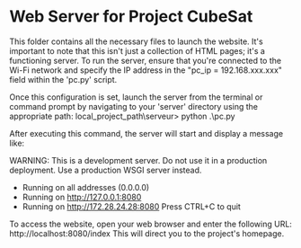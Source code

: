 # Web Server for Project CubeSat

This folder contains all the necessary files to launch the website. It's important to note that this isn't just a collection of HTML pages; it's a functioning server. To run the server, ensure that you're connected to the Wi-Fi network and specify the IP address in the "pc_ip = 192.168.xxx.xxx" field within the 'pc.py' script.

Once this configuration is set, launch the server from the terminal or command prompt by navigating to your 'server' directory using the appropriate path:
local_project_path\serveur> python .\pc.py

After executing this command, the server will start and display a message like:

WARNING: This is a development server. Do not use it in a production deployment. Use a production WSGI server instead.
 * Running on all addresses (0.0.0.0)
 * Running on http://127.0.0.1:8080
 * Running on http://172.28.24.28:8080
Press CTRL+C to quit

To access the website, open your web browser and enter the following URL:
http://localhost:8080/index
This will direct you to the project's homepage.
